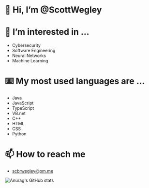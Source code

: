 # 👋 Hi, I’m @ScottWegley
# 👀 I’m interested in ...
-   Cybersecurity
-   Software Engineering
-   Neural Networks
-   Machine Learning
# ⌨️ My most used languages are ...
-   Java
-   JavaScript
-   TypeScript
-   VB.net
-   C++
-   HTML
-   CSS
-   Python
# 📫 How to reach me
-   scbrwegley@pm.me

![Anurag's GitHub stats](https://github-readme-stats.vercel.app/api?username=scottwegley&count_private=true&theme=merko)
<!---
ScottWegley/ScottWegley is a ✨ special ✨ repository because its `README.md` (this file) appears on your GitHub profile.
You can click the Preview link to take a look at your changes.
--->

